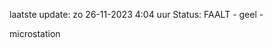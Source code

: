laatste update: 
zo 26-11-2023  4:04   uur 
Status: FAALT - geel - 
<div class="service Y">microstation</div>